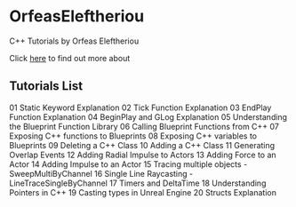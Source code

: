 # OrfeasEleftheriou
С++ Tutorials by  Orfeas Eleftheriou

Click [here](http://orfeasel.com) to find out more about

## Tutorials List
 01 Static Keyword Explanation
 02 Tick Function Explanation
 03 EndPlay Function Explanation
 04 BeginPlay and GLog Explanation
 05 Understanding the Blueprint Function Library
 06 Calling Blueprint Functions from C++
 07 Exposing C++ functions to Blueprints
 08 Exposing C++ variables to Blueprints
 09 Deleting a C++ Class
 10 Adding a C++ Class
 11 Generating Overlap Events
 12 Adding Radial Impulse to Actors
 13 Adding Force to an Actor
 14 Adding Impulse to an Actor
 15 Tracing multiple objects - SweepMultiByChannel
 16 Single Line Raycasting - LineTraceSingleByChannel
 17 Timers and DeltaTime
 18 Understanding Pointers in C++
 19 Casting types in Unreal Engine
 20 Structs Explanation
